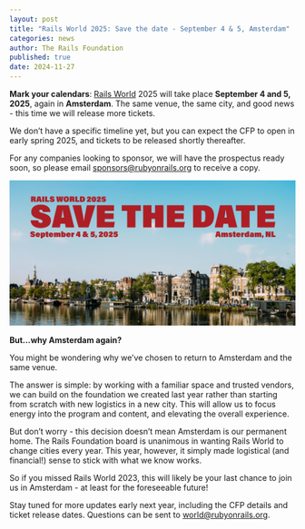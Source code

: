 ```yaml
---
layout: post
title: "Rails World 2025: Save the date - September 4 & 5, Amsterdam"
categories: news
author: The Rails Foundation
published: true
date: 2024-11-27
---
```


**Mark your calendars**: [Rails World](/world) 2025 will take place **September 4 and 5, 2025**, again in **Amsterdam**. The same venue, the same city, and good news - this time we will release more tickets.

We don’t have a specific timeline yet, but you can expect the CFP to open in early spring 2025, and tickets to be released shortly thereafter.

For any companies looking to sponsor, we will have the prospectus ready soon, so please email <a href="mailto:sponsors@rubyonrails.org">sponsors@rubyonrails.org</a> to receive a copy.

<img src="/assets/images/RW25-save-the-date.png">

**But…why Amsterdam again?**

You might be wondering why we’ve chosen to return to Amsterdam and the same venue. 

The answer is simple: by working with a familiar space and trusted vendors, we can build on the foundation we created last year rather than starting from scratch with new logistics in a new city. This will allow us to focus energy into the program and content, and elevating the overall experience.

But don’t worry - this decision doesn’t mean Amsterdam is our permanent home. The Rails Foundation board is unanimous in wanting Rails World to change cities every year. This year, however, it simply made logistical (and financial!) sense to stick with what we know works.

So if you missed Rails World 2023, this will likely be your last chance to join us in Amsterdam - at least for the foreseeable future! 

Stay tuned for more updates early next year, including the CFP details and ticket release dates. Questions can be sent to <a href="mailto:world@rubyonrails.org">world@rubyonrails.org</a>.
